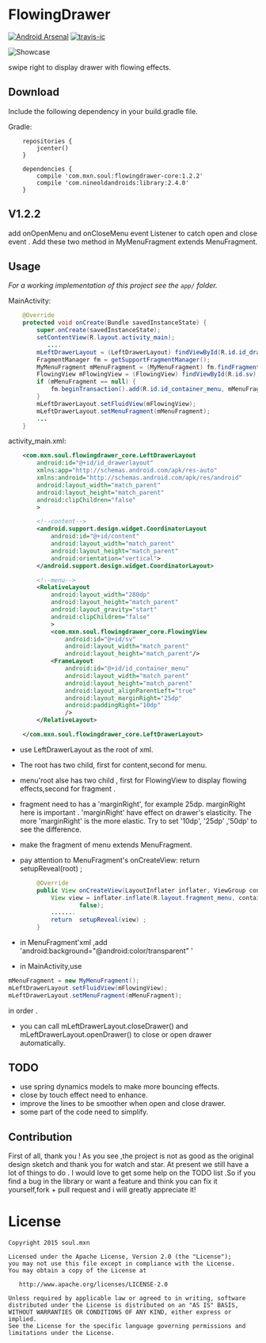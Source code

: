 # FlowingDrawer 

[![Android Arsenal](https://img.shields.io/badge/Android%20Arsenal-FlowingDrawer-green.svg?style=flat)](https://android-arsenal.com/details/1/2658)
[![travis-ic](https://travis-ci.org/mxn21/FlowingDrawer.svg?branch=master)](https://travis-ci.org/mxn21/FlowingDrawer)

![Showcase](screen.gif)

swipe right to display drawer with flowing effects.


## Download

Include the following dependency in your build.gradle file.

Gradle:

```Gradle
    repositories {
        jcenter()
    }

    dependencies {
        compile 'com.mxn.soul:flowingdrawer-core:1.2.2'
        compile 'com.nineoldandroids:library:2.4.0'
    }
```


## V1.2.2

add onOpenMenu and onCloseMenu event Listener to catch open and close event . Add these two 
method in MyMenuFragment extends MenuFragment.

## Usage

*For a working implementation of this project see the `app/` folder.*

MainActivity:

```java
    @Override
    protected void onCreate(Bundle savedInstanceState) {
        super.onCreate(savedInstanceState);
        setContentView(R.layout.activity_main);
           ....
        mLeftDrawerLayout = (LeftDrawerLayout) findViewById(R.id.id_drawerlayout);
        FragmentManager fm = getSupportFragmentManager();
        MyMenuFragment mMenuFragment = (MyMenuFragment) fm.findFragmentById(R.id.id_container_menu);
        FlowingView mFlowingView = (FlowingView) findViewById(R.id.sv);
        if (mMenuFragment == null) {
            fm.beginTransaction().add(R.id.id_container_menu, mMenuFragment = new MyMenuFragment()).commit();
        }
        mLeftDrawerLayout.setFluidView(mFlowingView);
        mLeftDrawerLayout.setMenuFragment(mMenuFragment);
        ...
    }
```

activity_main.xml:

```xml
    <com.mxn.soul.flowingdrawer_core.LeftDrawerLayout
        android:id="@+id/id_drawerlayout"
        xmlns:app="http://schemas.android.com/apk/res-auto"
        xmlns:android="http://schemas.android.com/apk/res/android"
        android:layout_width="match_parent"
        android:layout_height="match_parent"
        android:clipChildren="false"
        >

        <!--content-->
        <android.support.design.widget.CoordinatorLayout
            android:id="@+id/content"
            android:layout_width="match_parent"
            android:layout_height="match_parent"
            android:orientation="vertical">
        </android.support.design.widget.CoordinatorLayout>

        <!--menu-->
        <RelativeLayout
            android:layout_width="280dp"
            android:layout_height="match_parent"
            android:layout_gravity="start"
            android:clipChildren="false"
            >
            <com.mxn.soul.flowingdrawer_core.FlowingView
                android:id="@+id/sv"
                android:layout_width="match_parent"
                android:layout_height="match_parent"/>
            <FrameLayout
                android:id="@+id/id_container_menu"
                android:layout_width="match_parent"
                android:layout_height="match_parent"
                android:layout_alignParentLeft="true"
                android:layout_marginRight="25dp"
                android:paddingRight="10dp"
                />
        </RelativeLayout>

    </com.mxn.soul.flowingdrawer_core.LeftDrawerLayout>
```

* use LeftDrawerLayout as the root of xml.

* The root has two child, first for content,second for menu.

* menu'root alse has two child , first for FlowingView to display flowing effects,second for
fragment .

* fragment need to has a 'marginRight', for example 25dp.
marginRight here is important .
'marginRight'  have effect on drawer's elasticity. The more  'marginRight' is  the more elastic.
Try to set '10dp', '25dp' ,'50dp' to see the difference.

* make the fragment of menu extends MenuFragment.

* pay attention to MenuFragment's onCreateView: return setupReveal(root) ;

```java
        @Override
        public View onCreateView(LayoutInflater inflater, ViewGroup container, Bundle savedInstanceState) {
            View view = inflater.inflate(R.layout.fragment_menu, container,
                    false);
            .......
            return  setupReveal(view) ;
        }
```

* in MenuFragment'xml ,add 'android:background="@android:color/transparent" '

* in MainActivity,use

```java
mMenuFragment = new MyMenuFragment();
mLeftDrawerLayout.setFluidView(mFlowingView);
mLeftDrawerLayout.setMenuFragment(mMenuFragment);
```

in order .

* you can call mLeftDrawerLayout.closeDrawer()  and  mLeftDrawerLayout.openDrawer() to close or
open drawer automatically.



## TODO

* use spring dynamics models to make more bouncing effects.
* close by touch effect need to enhance.
* improve the lines to be smoother when open and close drawer.
* some part of the code need to simplify.


## Contribution

First of all, thank you ! As you see ,the project is not as good as the original design
sketch and thank you for watch and star. At present we still have a lot of things to do .
I would love to get some help on the TODO list .So if you find a bug in the library or want a feature
and think you can fix it yourself,fork + pull request and i will greatly appreciate it!



License
=======

    Copyright 2015 soul.mxn

    Licensed under the Apache License, Version 2.0 (the "License");
    you may not use this file except in compliance with the License.
    You may obtain a copy of the License at

       http://www.apache.org/licenses/LICENSE-2.0

    Unless required by applicable law or agreed to in writing, software
    distributed under the License is distributed on an "AS IS" BASIS,
    WITHOUT WARRANTIES OR CONDITIONS OF ANY KIND, either express or implied.
    See the License for the specific language governing permissions and
    limitations under the License.

